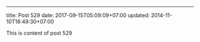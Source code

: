 ---
title: Post 529
date: 2017-09-15T05:09:09+07:00
updated: 2014-11-10T18:49:30+07:00

This is content of post 529